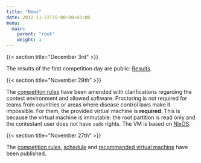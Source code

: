 ```yaml
---
title: "News"
date: 2012-11-22T15:00:00+03:00
menu:
  main:
    parent: "root"
    weight: 1
---
```


{{< section title="December 3rd" >}}

The results of the first competition day are public: [Results](/contest/results).

{{< section title="November 29th" >}}

The [competiton rules](/organisation/rules) have been amended with clarifications regarding the contest environment
and allowed software. Proctoring is not required for teams from countries or areas where disease control laws make it
impossible. For them, the provided virtual machine is **required**. This is because the virtual machine is immutable:
the root partition is read only and the contestant user does not have `sudo` rights. The VM is based on
[NixOS](https://nixos.org/).

{{< section title="November 27th" >}}

The [competition rules](/organisation/rules), [schedule](/organisation/programme) and [recommended virtual machine](/contest/vm) have been published.
